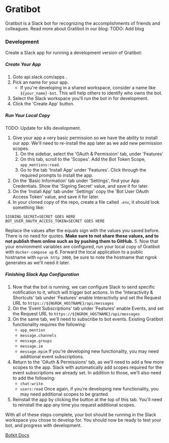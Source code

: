 # Gratibot

Gratibot is a Slack bot for recognizing the accomplishments of friends and
colleagues. Read more about Gratibot in our blog: TODO: Add blog

### Development

Create a Slack app for running a development version of Gratibot:

##### Create Your App

1. Goto api.slack.com/apps .
2. Pick an name for your app.
    - If you're developing in a shared workspace, consider a name like `${your_name}-bot`.
This will help others to identify who owns the bot.
3. Select the Slack workspace you'll run the bot in for development.
4. Click the 'Create App' button.

##### Run Your Local Copy
TODO: Update for k8s development.

1. Give your app a very basic permission so we have the ability to install
our app. We'll need to re-install the app later as we add new permission scopes.
    1. On the sidebar, select the 'OAuth & Permission' tab, under 'Features'
    2. On this tab, scroll to the 'Scopes'. Add the Bot Token Scope, `app_mentions:read`.
    3. Go to the tab 'Install App' under 'Features'. Click through the required
prompts to install the app.
2. On the 'Basic Information' tab under 'Settings', find your App Credentials.
Show the 'Signing Secret' value, and save it for later.
3. On the 'Install App' tab under 'Settings' copy the 'Bot User OAuth Access Token'
value, and save it for later.
4. In your cloned copy of the repo, create a file called `.env`, it should look
something like:
```
SIGNING_SECRET=SECRET GOES HERE
BOT_USER_OAUTH_ACCESS_TOKEN=SECRET GOES HERE
```
Replace the values after the equals sign with the values you saved before.
There is no need for quotes. **Make sure to not share these values, and to not
publish them online such as by pushing them to GitHub.**
5. Now that your environment variables are configured, run your local copy
of Gratibot with `docker-compose up`
6. Forward the local application to a public hostname with `ngrok http 3000`,
be sure to note the hostname that ngrok generates as we'll need it later.

##### Finishing Slack App Configuration

1. Now that the bot is running, we can configure Slack to send specific
notification to it, which will trigger bot actions. In the
'Interactivity & Shortcuts' tab under 'Features' enable Interactivity and set
the Request URL to `https://${NGROK_HOSTNAME}/api/messages`
2. On the 'Event Subscriptions' tab under 'Features' enable Events, and set the
Request URL to `https://${NGROK_HOSTNAME}/api/messages`
3. On the same tab, we'll need to subscribe to bot events. Existing Gratibot
functionality requires the following:
    - `app_mention`
    - `message.channels`
    - `message.groups`
    - `message.im`
    - `message.mpim`
If you're developing new functionality, you may need additional event
subscriptions.
4. Return to the 'OAuth & Permissions' tab, as we'll need to add a few more
scopes to the app. Slack with automatically add scopes required for the event
subscriptions we already set. In addition to those, we'll also need to add the
following:
    - `chat:write`
    - `users:read`
Once again, if you're developing new functionality, you may need additional
scopes to be granted.
5. Reinstall the app by clicking the button at the top of this tab. You'll need
to reinstall the app any time you request additional scopes.


With all of these steps complete, your bot should be running in the Slack
workspace you chose to develop for. You should now be ready to test your bot,
and progress with development.

[Botkit Docs](https://botkit.ai/docs/v4)

